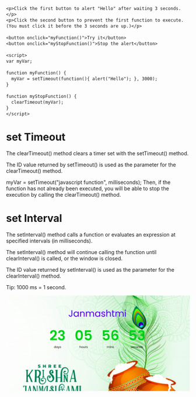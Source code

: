 ```
<p>Click the first button to alert "Hello" after waiting 3 seconds.</p>
<p>Click the second button to prevent the first function to execute. (You must click it before the 3 seconds are up.)</p>

<button onclick="myFunction()">Try it</button>
<button onclick="myStopFunction()">Stop the alert</button>

<script>
var myVar;

function myFunction() {
  myVar = setTimeout(function(){ alert("Hello"); }, 3000);
}

function myStopFunction() {
  clearTimeout(myVar);
}
</script>
```
# set Timeout 

The clearTimeout() method clears a timer set with the setTimeout() method.

The ID value returned by setTimeout() is used as the parameter for the clearTimeout() method.

myVar = setTimeout("javascript function", milliseconds);
Then, if the function has not already been executed, you will be able to stop the execution by calling the clearTimeout() method.

# set Interval

The setInterval() method calls a function or evaluates an expression at specified intervals (in milliseconds).

The setInterval() method will continue calling the function until clearInterval() is called, or the window is closed.

The ID value returned by setInterval() is used as the parameter for the clearInterval() method.

Tip: 1000 ms = 1 second.

![alt text](./proj-snapshot.png)
